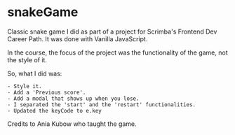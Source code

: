 # snakeGame
Classic snake game I did as part of a project for Scrimba's Frontend Dev Career Path. It was done with Vanilla JavaScript.

In the course, the focus of the project was the functionality of the game, not the style of it. 

So, what I did was: 

    - Style it.
    - Add a 'Previous score'.
    - Add a modal that shows up when you lose. 
    - I separated the 'start' and the 'restart' functionalities.
    - Updated the keyCode to e.key





Credits to Ania Kubow who taught the game.
